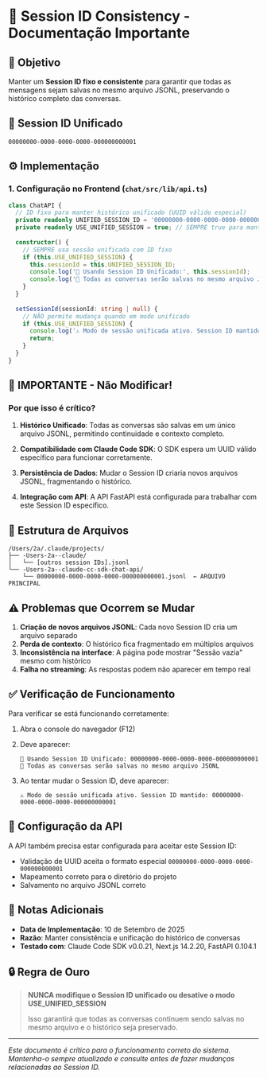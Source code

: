 # 📌 Session ID Consistency - Documentação Importante

## 🎯 Objetivo
Manter um **Session ID fixo e consistente** para garantir que todas as mensagens sejam salvas no mesmo arquivo JSONL, preservando o histórico completo das conversas.

## 🔑 Session ID Unificado
```
00000000-0000-0000-0000-000000000001
```

## ⚙️ Implementação

### 1. Configuração no Frontend (`chat/src/lib/api.ts`)

```typescript
class ChatAPI {
  // ID fixo para manter histórico unificado (UUID válido especial)
  private readonly UNIFIED_SESSION_ID = '00000000-0000-0000-0000-000000000001';
  private readonly USE_UNIFIED_SESSION = true; // SEMPRE true para manter consistência
  
  constructor() {
    // SEMPRE usa sessão unificada com ID fixo
    if (this.USE_UNIFIED_SESSION) {
      this.sessionId = this.UNIFIED_SESSION_ID;
      console.log('📝 Usando Session ID Unificado:', this.sessionId);
      console.log('💾 Todas as conversas serão salvas no mesmo arquivo JSONL');
    }
  }
  
  setSessionId(sessionId: string | null) {
    // NÃO permite mudança quando em modo unificado
    if (this.USE_UNIFIED_SESSION) {
      console.log('⚠️ Modo de sessão unificada ativo. Session ID mantido:', this.UNIFIED_SESSION_ID);
      return;
    }
  }
}
```

## 🚨 IMPORTANTE - Não Modificar!

### Por que isso é crítico?

1. **Histórico Unificado**: Todas as conversas são salvas em um único arquivo JSONL, permitindo continuidade e contexto completo.

2. **Compatibilidade com Claude Code SDK**: O SDK espera um UUID válido específico para funcionar corretamente.

3. **Persistência de Dados**: Mudar o Session ID criaria novos arquivos JSONL, fragmentando o histórico.

4. **Integração com API**: A API FastAPI está configurada para trabalhar com este Session ID específico.

## 📁 Estrutura de Arquivos

```
/Users/2a/.claude/projects/
├── -Users-2a--claude/
│   └── [outros session IDs].jsonl
└── -Users-2a--claude-cc-sdk-chat-api/
    └── 00000000-0000-0000-0000-000000000001.jsonl  ← ARQUIVO PRINCIPAL
```

## ⚠️ Problemas que Ocorrem se Mudar

1. **Criação de novos arquivos JSONL**: Cada novo Session ID cria um arquivo separado
2. **Perda de contexto**: O histórico fica fragmentado em múltiplos arquivos
3. **Inconsistência na interface**: A página pode mostrar "Sessão vazia" mesmo com histórico
4. **Falha no streaming**: As respostas podem não aparecer em tempo real

## ✅ Verificação de Funcionamento

Para verificar se está funcionando corretamente:

1. Abra o console do navegador (F12)
2. Deve aparecer:
   ```
   📝 Usando Session ID Unificado: 00000000-0000-0000-0000-000000000001
   💾 Todas as conversas serão salvas no mesmo arquivo JSONL
   ```

3. Ao tentar mudar o Session ID, deve aparecer:
   ```
   ⚠️ Modo de sessão unificada ativo. Session ID mantido: 00000000-0000-0000-0000-000000000001
   ```

## 🔧 Configuração da API

A API também precisa estar configurada para aceitar este Session ID:
- Validação de UUID aceita o formato especial `00000000-0000-0000-0000-000000000001`
- Mapeamento correto para o diretório do projeto
- Salvamento no arquivo JSONL correto

## 📝 Notas Adicionais

- **Data de Implementação**: 10 de Setembro de 2025
- **Razão**: Manter consistência e unificação do histórico de conversas
- **Testado com**: Claude Code SDK v0.0.21, Next.js 14.2.20, FastAPI 0.104.1

## 🔒 Regra de Ouro

> **NUNCA modifique o Session ID unificado ou desative o modo USE_UNIFIED_SESSION**
> 
> Isso garantirá que todas as conversas continuem sendo salvas no mesmo arquivo e o histórico seja preservado.

---

*Este documento é crítico para o funcionamento correto do sistema. Mantenha-o sempre atualizado e consulte antes de fazer mudanças relacionadas ao Session ID.*